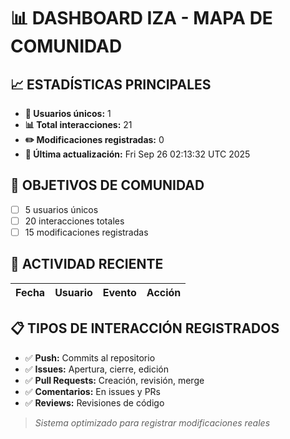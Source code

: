 # 📊 DASHBOARD IZA - MAPA DE COMUNIDAD

## 📈 ESTADÍSTICAS PRINCIPALES

- **👥 Usuarios únicos:** 1
- **📊 Total interacciones:** 21
- **✏️ Modificaciones registradas:** 0
- **📅 Última actualización:** Fri Sep 26 02:13:32 UTC 2025

## 🎯 OBJETIVOS DE COMUNIDAD

- [ ] 5 usuarios únicos
- [ ] 20 interacciones totales
- [ ] 15 modificaciones registradas

## 🔄 ACTIVIDAD RECIENTE

| Fecha | Usuario | Evento | Acción |
|-------|---------|--------|---------|

## 📋 TIPOS DE INTERACCIÓN REGISTRADOS

- ✅ **Push:** Commits al repositorio
- ✅ **Issues:** Apertura, cierre, edición
- ✅ **Pull Requests:** Creación, revisión, merge
- ✅ **Comentarios:** En issues y PRs
- ✅ **Reviews:** Revisiones de código

> *Sistema optimizado para registrar modificaciones reales*
